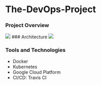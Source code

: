 # The-DevOps-Project

### Project Overview
<img src="https://github.com/priyam304/The-DevOps-Project/blob/master/CICD_Pipeline.png">
### Architecture
<img src="https://github.com/priyam304/The-DevOps-Project/blob/master/application_architecture.png">

### Tools and Technologies
- Docker
- Kubernetes
- Google Cloud Platform
- CI/CD: Travis CI

